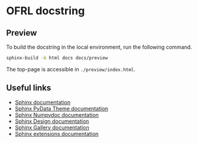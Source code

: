 OFRL docstring
========

## Preview
To build the docstring in the local environment, run the following command.
```bash
sphinx-build -b html docs docs/preview
```

The top-page is accessible in `./preview/index.html`.

## Useful links
* [Sphinx documentation](https://www.sphinx-doc.org/en/master/)
* [Sphinx PyData Theme documentation](https://pydata-sphinx-theme.readthedocs.io/en/stable/index.html)
* [Sphinx Numpydoc documentation](https://numpydoc.readthedocs.io/en/latest/)
* [Sphinx Design documentation](https://sphinx-design.readthedocs.io/en/latest/)
* [Sphinx Gallery documentation](https://sphinx-gallery.github.io/stable/index.html)
* [Sphinx extensions documentation](https://sphinx-extensions.readthedocs.io/en/latest/index.html)